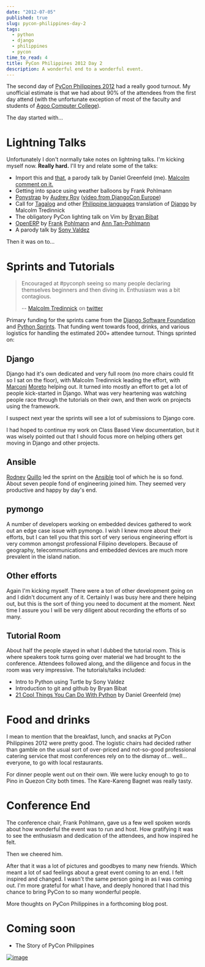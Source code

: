 ```yaml
---
date: "2012-07-05"
published: true
slug: pycon-philippines-day-2
tags:
  - python
  - django
  - philippines
  - pycon
time_to_read: 4
title: PyCon Philippines 2012 Day 2
description: A wonderful end to a wonderful event.
---
```


The second day of [PyCon Philippines 2012](http://ph.pycon.org) had a
really good turnout. My unofficial estimate is that we had about 90% of
the attendees from the first day attend (with the unfortunate exception
of most of the faculty and students of [Agoo Computer
College](http://www.13hq.com/)).

The day started with...

# Lightning Talks

Unfortunately I don't normally take notes on lightning talks. I'm
kicking myself now. **Really hard.** I'll try and relate some of the
talks:

- Import this and [that](http://pypi.python.org/pypi/that), a parody
  talk by Daniel Greenfeld (me). [Malcolm comment on
  it.](https://twitter.com/malcolmt/status/219244338029412352)
- Getting into space using weather balloons by Frank Pohlmann
- [Ponystrap](https://github.com/audreyr/ponystrap) by [Audrey
  Roy](http://audreymroy.com) ([video from DjangoCon
  Europe](http://klewel.com/conferences/djangocon-2012/index.php?talkID=31))
- Call for [Tagalog](http://en.wikipedia.org/wiki/Tagalog) and other
  [Philippine
  languages](http://en.wikipedia.org/wiki/Philippine_languages)
  translation of [Django](#django) by Malcolm Tredinnick
- The obligatory PyCon lighting talk on Vim by [Bryan
  Bibat](https://twitter.com/bry_bibat)
- [OpenERP](http://openerp.com/) by
  [Frank](https://twitter.com/PliniusSecundus)
  [Pohlmann](http://www.auberonsolutions.com/) and [Ann
  Tan-Pohlmann](http://www.linkedin.com/pub/ann-tan-pohlmann/4/a30/233)
- A parody talk by [Sony Valdez](https://twitter.com/mrvaldez)

Then it was on to...

# Sprints and Tutorials

> Encouraged at #pyconph seeing so many people declaring themselves
> beginners and then diving in. Enthusiasm was a bit contagious.
>
> -- [Malcolm Tredinnick](https://twitter.com/malcolmt) on
> [twitter](https://twitter.com/malcolmt/status/219425413301157889)

Primary funding for the sprints came from the [Django Software
Foundation](https://www.djangoproject.com/foundation) and [Python
Sprints](http://pythonsprints.com/). That funding went towards food,
drinks, and various logistics for handling the estimated 200+ attendee
turnout. Things sprinted on:

## Django

Django had it's own dedicated and very full room (no more chairs could
fit so I sat on the floor), with Malcolm Tredinnick leading the effort,
with [Marconi](http://marconijr.com/)
[Moreto](https://twitter.com/marconimjr) helping out. It turned into
mostly an effort to get a lot of people kick-started in Django. What was
very heartening was watching people race through the tutorials on their
own, and then work on projects using the framework.

I suspect next year the sprints will see a lot of submissions to Django
core.

I had hoped to continue my work on Class Based View documentation, but
it was wisely pointed out that I should focus more on helping others get
moving in Django and other projects.

## Ansible

[Rodney](http://capsunlock.net) [Quillo](https://github.com/cocoy) led
the sprint on the [Ansible](http://ansible.github.com/) tool of which he
is so fond. About seven people fond of engineering joined him. They
seemed very productive and happy by day's end.

## pymongo

A number of developers working on embedded devices gathered to work out
an edge case issue with pymongo. I wish I knew more about their efforts,
but I can tell you that this sort of very serious engineering effort is
very common amongst professional Filipino developers. Because of
geography, telecommunications and embedded devices are much more
prevalent in the island nation.

## Other efforts

Again I'm kicking myself. There were a ton of other development going
on and I didn't document any of it. Certainly I was busy here and there
helping out, but this is the sort of thing you need to document at the
moment. Next time I assure you I will be very diligent about recording
the efforts of so many.

## Tutorial Room

About half the people stayed in what I dubbed the tutorial room. This is
where speakers took turns going over material we had brought to the
conference. Attendees followed along, and the diligence and focus in the
room was very impressive. The tutorials/talks included:

- Intro to Python using Turtle by Sony Valdez
- Introduction to git and github by Bryan Bibat
- [21 Cool Things You Can Do With
  Python](http://www.slideshare.net/pydanny/intro-to-python-11186202)
  by Daniel Greenfeld (me)

# Food and drinks

I mean to mention that the breakfast, lunch, and snacks at PyCon
Philippines 2012 were pretty good. The logistic chairs had decided
rather than gamble on the usual sort of over-priced and not-so-good
professional catering service that most conferences rely on to the
dismay of... well... everyone, to go with local restaurants.

For dinner people went out on their own. We were lucky enough to go to
Pino in Quezon City both times. The Kare-Kareng Bagnet was really tasty.

# Conference End

The conference chair, Frank Pohlmann, gave us a few well spoken words
about how wonderful the event was to run and host. How gratifying it was
to see the enthusiasm and dedication of the attendees, and how inspired
he felt.

Then we cheered him.

After that it was a lot of pictures and goodbyes to many new friends.
Which meant a lot of sad feelings about a great event coming to an end.
I felt inspired and changed. I wasn't the same person going in as I was
coming out. I'm more grateful for what I have, and deeply honored that
I had this chance to bring PyCon to so many wonderful people.

More thoughts on PyCon Philippines in a forthcoming blog post.

# Coming soon

- The Story of PyCon Philippines

[![image](http://farm8.staticflickr.com/7135/7516869028_ff24aaa027_z.jpg)](http://www.flickr.com/photos/pydanny/7516869028/)
